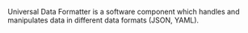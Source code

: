 Universal Data Formatter is a software component which handles and manipulates data in different data formats (JSON, YAML).


